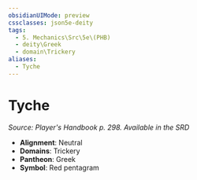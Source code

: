 ```yaml
---
obsidianUIMode: preview
cssclasses: json5e-deity
tags:
  - 5. Mechanics\Src\5e\(PHB)
  - deity\Greek
  - domain\Trickery
aliases:
  - Tyche
---
```

# Tyche
*Source: Player's Handbook p. 298. Available in the <span title='Systems Reference Document (5.1)'>SRD</span>* 

- **Alignment**: Neutral
- **Domains**: Trickery
- **Pantheon**: Greek
- **Symbol**: Red pentagram
